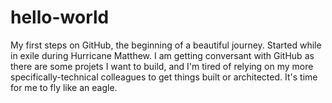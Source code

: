 # hello-world
My first steps on GitHub, the beginning of a beautiful journey. Started while in exile during Hurricane Matthew.
I am getting conversant with GitHub as there are some projets I want to build, and I'm tired of relying on my more specifically-technical colleagues to get things built or architected. It's time for me to fly like an eagle. 
